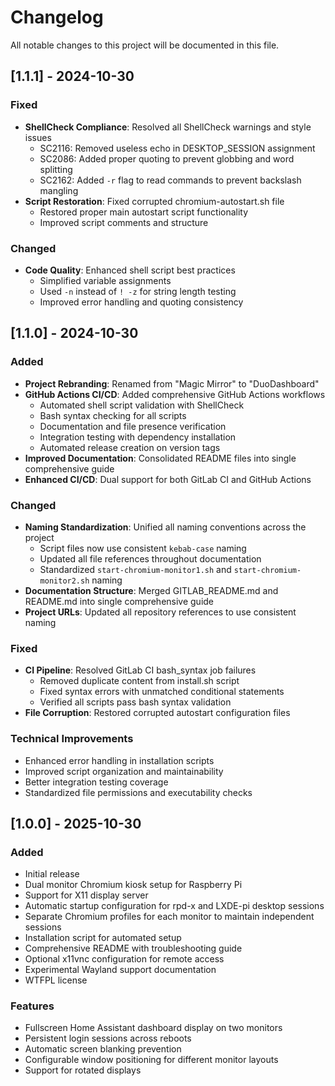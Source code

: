 # Changelog

All notable changes to this project will be documented in this file.

## [1.1.1] - 2024-10-30

### Fixed
- **ShellCheck Compliance**: Resolved all ShellCheck warnings and style issues
  - SC2116: Removed useless echo in DESKTOP_SESSION assignment
  - SC2086: Added proper quoting to prevent globbing and word splitting
  - SC2162: Added `-r` flag to read commands to prevent backslash mangling
- **Script Restoration**: Fixed corrupted chromium-autostart.sh file
  - Restored proper main autostart script functionality
  - Improved script comments and structure

### Changed
- **Code Quality**: Enhanced shell script best practices
  - Simplified variable assignments 
  - Used `-n` instead of `! -z` for string length testing
  - Improved error handling and quoting consistency

## [1.1.0] - 2024-10-30

### Added
- **Project Rebranding**: Renamed from "Magic Mirror" to "DuoDashboard"
- **GitHub Actions CI/CD**: Added comprehensive GitHub Actions workflows
  - Automated shell script validation with ShellCheck
  - Bash syntax checking for all scripts
  - Documentation and file presence verification
  - Integration testing with dependency installation
  - Automated release creation on version tags
- **Improved Documentation**: Consolidated README files into single comprehensive guide
- **Enhanced CI/CD**: Dual support for both GitLab CI and GitHub Actions

### Changed
- **Naming Standardization**: Unified all naming conventions across the project
  - Script files now use consistent `kebab-case` naming
  - Updated all file references throughout documentation
  - Standardized `start-chromium-monitor1.sh` and `start-chromium-monitor2.sh` naming
- **Documentation Structure**: Merged GITLAB_README.md and README.md into single comprehensive guide
- **Project URLs**: Updated all repository references to use consistent naming

### Fixed
- **CI Pipeline**: Resolved GitLab CI bash_syntax job failures
  - Removed duplicate content from install.sh script
  - Fixed syntax errors with unmatched conditional statements
  - Verified all scripts pass bash syntax validation
- **File Corruption**: Restored corrupted autostart configuration files

### Technical Improvements
- Enhanced error handling in installation scripts
- Improved script organization and maintainability
- Better integration testing coverage
- Standardized file permissions and executability checks

## [1.0.0] - 2025-10-30

### Added
- Initial release
- Dual monitor Chromium kiosk setup for Raspberry Pi
- Support for X11 display server
- Automatic startup configuration for rpd-x and LXDE-pi desktop sessions
- Separate Chromium profiles for each monitor to maintain independent sessions
- Installation script for automated setup
- Comprehensive README with troubleshooting guide
- Optional x11vnc configuration for remote access
- Experimental Wayland support documentation
- WTFPL license

### Features
- Fullscreen Home Assistant dashboard display on two monitors
- Persistent login sessions across reboots
- Automatic screen blanking prevention
- Configurable window positioning for different monitor layouts
- Support for rotated displays
